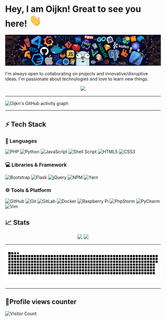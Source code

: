 # Hey, I am Oijkn! Great to see you here! <img src="https://raw.githubusercontent.com/oijkn/oijkn/master/src/wave.gif" width="40" height="40">

<img src="https://raw.githubusercontent.com/oijkn/oijkn/master/src/header_.png">

I'm always open to collaborating on projects and innovative/disruptive ideas. I'm passionate about technologies and love to learn new things.


<p align="center">
	<a href="https://hub.docker.com/u/oijkn">
		<img src="https://img.shields.io/badge/Docker-0db7ed?style=for-the-badge&logo=docker&logoColor=white" />
	</a>
</p>

---

![Oijkn's GitHub activity graph](https://activity-graph.herokuapp.com/graph?username=oijkn&hide_border=true&theme=redical)

---

## ⚡ Tech Stack

### 🚀 Languages
<!--  More example : https://github.com/Ileriayo/markdown-badges -->

![PHP](https://img.shields.io/badge/php-%23777BB4.svg?style=for-the-badge&logo=php&logoColor=white)
![Python](https://img.shields.io/badge/python-3670A0?style=for-the-badge&logo=python&logoColor=ffdd54)
![JavaScript](https://img.shields.io/badge/javascript-%23323330.svg?style=for-the-badge&logo=javascript&logoColor=%23F7DF1E)
![Shell Script](https://img.shields.io/badge/shell_script-%23121011.svg?style=for-the-badge&logo=gnu-bash&logoColor=white)
![HTML5](https://img.shields.io/badge/html5-%23E34F26.svg?style=for-the-badge&logo=html5&logoColor=white)
![CSS3](https://img.shields.io/badge/css3-%231572B6.svg?style=for-the-badge&logo=css3&logoColor=white)

### 💻 Libraries & Framework

![Bootstrap](https://img.shields.io/badge/bootstrap-%23563D7C.svg?style=for-the-badge&logo=bootstrap&logoColor=white)
![Flask](https://img.shields.io/badge/flask-%23000.svg?style=for-the-badge&logo=flask&logoColor=white)
![jQuery](https://img.shields.io/badge/jquery-%230769AD.svg?style=for-the-badge&logo=jquery&logoColor=white)
![NPM](https://img.shields.io/badge/NPM-%23000000.svg?style=for-the-badge&logo=npm&logoColor=white)
![Yarn](https://img.shields.io/badge/yarn-%232C8EBB.svg?style=for-the-badge&logo=yarn&logoColor=white)

### ⚙️ Tools & Platform

![GitHub](https://img.shields.io/badge/github-%23121011.svg?style=for-the-badge&logo=github&logoColor=white)
![Git](https://img.shields.io/badge/git-%23F05033.svg?style=for-the-badge&logo=git&logoColor=white)
![GitLab](https://img.shields.io/badge/gitlab-%23181717.svg?style=for-the-badge&logo=gitlab&logoColor=white)
![Docker](https://img.shields.io/badge/docker-%230db7ed.svg?style=for-the-badge&logo=docker&logoColor=white)
![Raspberry Pi](https://img.shields.io/badge/-RaspberryPi-C51A4A?style=for-the-badge&logo=Raspberry-Pi)
![PhpStorm](https://img.shields.io/badge/phpstorm-143?style=for-the-badge&logo=phpstorm&logoColor=black&color=black&labelColor=darkorchid)
![PyCharm](https://img.shields.io/badge/pycharm-143?style=for-the-badge&logo=pycharm&logoColor=black&color=black&labelColor=green)
![Vim](https://img.shields.io/badge/VIM-%2311AB00.svg?style=for-the-badge&logo=vim&logoColor=white)

## 📈 Stats

<p align="center">
  <img width="48%" src="https://github-readme-stats.vercel.app/api?username=oijkn&show_icons=true&hide_border=true&theme=radical" />
  <img width="40%" src="https://github-readme-stats.vercel.app/api/top-langs/?username=oijkn&hide_border=true&theme=radical&layout=compact" />
  <!-- <img width="48%" src="https://github-readme-streak-stats.herokuapp.com/?user=oijkn&hide_border=true&theme=radical" /> -->
</p>

---

<p align="center">
   <img src="https://github.com/oijkn/oijkn/blob/output/github-contribution-grid-snake.svg" alt="snake">
</p>

---

## 🔢Profile views counter

![Visitor Count](https://profile-counter.glitch.me/{oijkn}/count.svg)

<!--
**oijkn/oijkn** is a ✨ _special_ ✨ repository because its `README.md` (this file) appears on your GitHub profile.

Here are some ideas to get you started:

- 🔭 I’m currently working on ...
- 🌱 I’m currently learning ...
- 👯 I’m looking to collaborate on ...
- 🤔 I’m looking for help with ...
- 💬 Ask me about ...
- 📫 How to reach me: ...
- 😄 Pronouns: ...
- ⚡ Fun fact: ...
-->
